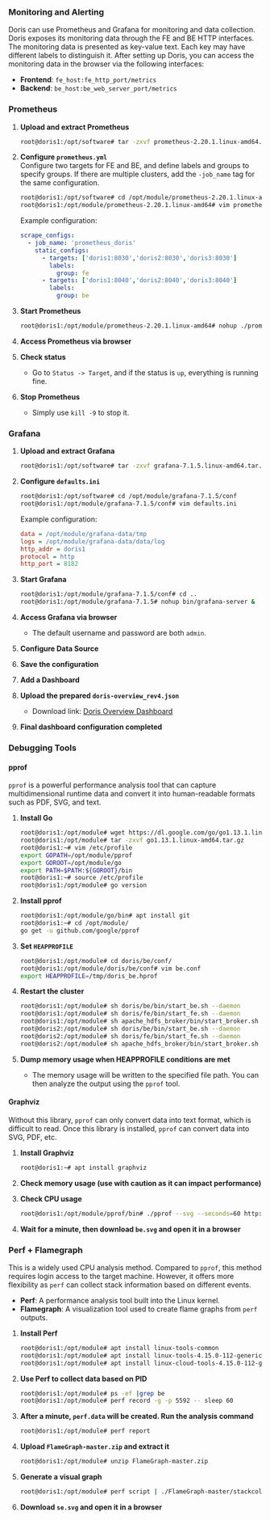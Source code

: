 ### Monitoring and Alerting

Doris can use Prometheus and Grafana for monitoring and data collection. Doris exposes its monitoring data through the FE and BE HTTP interfaces. The monitoring data is presented as key-value text. Each key may have different labels to distinguish it. After setting up Doris, you can access the monitoring data in the browser via the following interfaces:

- **Frontend**: `fe_host:fe_http_port/metrics`
- **Backend**: `be_host:be_web_server_port/metrics`

### Prometheus

1. **Upload and extract Prometheus**
    ```bash
    root@doris1:/opt/software# tar -zxvf prometheus-2.20.1.linux-amd64.tar.gz -C /opt/module/
    ```

2. **Configure `prometheus.yml`**  
   Configure two targets for FE and BE, and define labels and groups to specify groups. If there are multiple clusters, add the `-job_name` tag for the same configuration.
    ```bash
    root@doris1:/opt/software# cd /opt/module/prometheus-2.20.1.linux-amd64/
    root@doris1:/opt/module/prometheus-2.20.1.linux-amd64# vim prometheus.yml 
    ```

    Example configuration:
    ```yaml
    scrape_configs:
      - job_name: 'prometheus_doris'
        static_configs:
          - targets: ['doris1:8030','doris2:8030','doris3:8030']
            labels:
              group: fe
          - targets: ['doris1:8040','doris2:8040','doris3:8040']
            labels:
              group: be
    ```

3. **Start Prometheus**
    ```bash
    root@doris1:/opt/module/prometheus-2.20.1.linux-amd64# nohup ./prometheus --web.listen-address="doris1:8081"&
    ```

4. **Access Prometheus via browser**

5. **Check status**
   - Go to `Status -> Target`, and if the status is `up`, everything is running fine.

6. **Stop Prometheus**
    - Simply use `kill -9` to stop it.

### Grafana

1. **Upload and extract Grafana**
    ```bash
    root@doris1:/opt/software# tar -zxvf grafana-7.1.5.linux-amd64.tar.gz -C /opt/module/
    ```

2. **Configure `defaults.ini`**
    ```bash
    root@doris1:/opt/software# cd /opt/module/grafana-7.1.5/conf
    root@doris1:/opt/module/grafana-7.1.5/conf# vim defaults.ini 
    ```

    Example configuration:
    ```ini
    data = /opt/module/grafana-data/tmp
    logs = /opt/module/grafana-data/data/log
    http_addr = doris1
    protocol = http
    http_port = 8182
    ```

3. **Start Grafana**
    ```bash
    root@doris1:/opt/module/grafana-7.1.5/conf# cd ..
    root@doris1:/opt/module/grafana-7.1.5# nohup bin/grafana-server &
    ```

4. **Access Grafana via browser**  
   - The default username and password are both `admin`.

5. **Configure Data Source**

6. **Save the configuration**

7. **Add a Dashboard**

8. **Upload the prepared `doris-overview_rev4.json`**  
   - Download link: [Doris Overview Dashboard](https://grafana.com/grafana/dashboards/9734/revisions)

9. **Final dashboard configuration completed**

### Debugging Tools

#### pprof

`pprof` is a powerful performance analysis tool that can capture multidimensional runtime data and convert it into human-readable formats such as PDF, SVG, and text.

1. **Install Go**
    ```bash
    root@doris1:/opt/module# wget https://dl.google.com/go/go1.13.1.linux-amd64.tar.gz
    root@doris1:/opt/module# tar -zxvf go1.13.1.linux-amd64.tar.gz 
    root@doris1:~# vim /etc/profile
    export GOPATH=/opt/module/pprof
    export GOROOT=/opt/module/go
    export PATH=$PATH:${GOROOT}/bin
    root@doris1:~# source /etc/profile
    root@doris1:/opt/module# go version
    ```

2. **Install pprof**
    ```bash
    root@doris1:/opt/module/go/bin# apt install git
    root@doris1:~# cd /opt/module/
    go get -u github.com/google/pprof
    ```

3. **Set `HEAPPROFILE`**
    ```bash
    root@doris1:/opt/module# cd doris/be/conf/
    root@doris1:/opt/module/doris/be/conf# vim be.conf 
    export HEAPPROFILE=/tmp/doris_be.hprof
    ```

4. **Restart the cluster**
    ```bash
    root@doris1:/opt/module# sh doris/be/bin/start_be.sh --daemon
    root@doris1:/opt/module# sh doris/fe/bin/start_fe.sh --daemon
    root@doris1:/opt/module# sh apache_hdfs_broker/bin/start_broker.sh --daemon
    root@doris2:/opt/module# sh doris/be/bin/start_be.sh --daemon
    root@doris2:/opt/module# sh doris/fe/bin/start_fe.sh --daemon
    root@doris2:/opt/module# sh apache_hdfs_broker/bin/start_broker.sh --daemon
    ```

5. **Dump memory usage when HEAPPROFILE conditions are met**
   - The memory usage will be written to the specified file path. You can then analyze the output using the `pprof` tool.

#### Graphviz

Without this library, `pprof` can only convert data into text format, which is difficult to read. Once this library is installed, `pprof` can convert data into SVG, PDF, etc.

1. **Install Graphviz**
    ```bash
    root@doris1:~# apt install graphviz
    ```

2. **Check memory usage (use with caution as it can impact performance)**

3. **Check CPU usage**
    ```bash
    root@doris1:/opt/module/pprof/bin# ./pprof --svg --seconds=60 http://doris1:8040/pprof/profile >be.svg
    ```

4. **Wait for a minute, then download `be.svg` and open it in a browser**

### Perf + Flamegraph

This is a widely used CPU analysis method. Compared to `pprof`, this method requires login access to the target machine. However, it offers more flexibility as `perf` can collect stack information based on different events.

- **Perf**: A performance analysis tool built into the Linux kernel.
- **Flamegraph**: A visualization tool used to create flame graphs from `perf` outputs.

1. **Install Perf**
    ```bash
    root@doris1:/opt/module# apt install linux-tools-common
    root@doris1:/opt/module# apt install linux-tools-4.15.0-112-generic
    root@doris1:/opt/module# apt install linux-cloud-tools-4.15.0-112-generic
    ```

2. **Use Perf to collect data based on PID**
    ```bash
    root@doris1:/opt/module# ps -ef |grep be
    root@doris1:/opt/module# perf record -g -p 5592 -- sleep 60
    ```

3. **After a minute, `perf.data` will be created. Run the analysis command**
    ```bash
    root@doris1:/opt/module# perf report
    ```

4. **Upload `FlameGraph-master.zip` and extract it**
    ```bash
    root@doris1:/opt/module# unzip FlameGraph-master.zip 
    ```

5. **Generate a visual graph**
    ```bash
    root@doris1:/opt/module# perf script | ./FlameGraph-master/stackcollapse-perf.pl | ./FlameGraph-master/flamegraph.pl >se.svg
    ```

6. **Download `se.svg` and open it in a browser**
